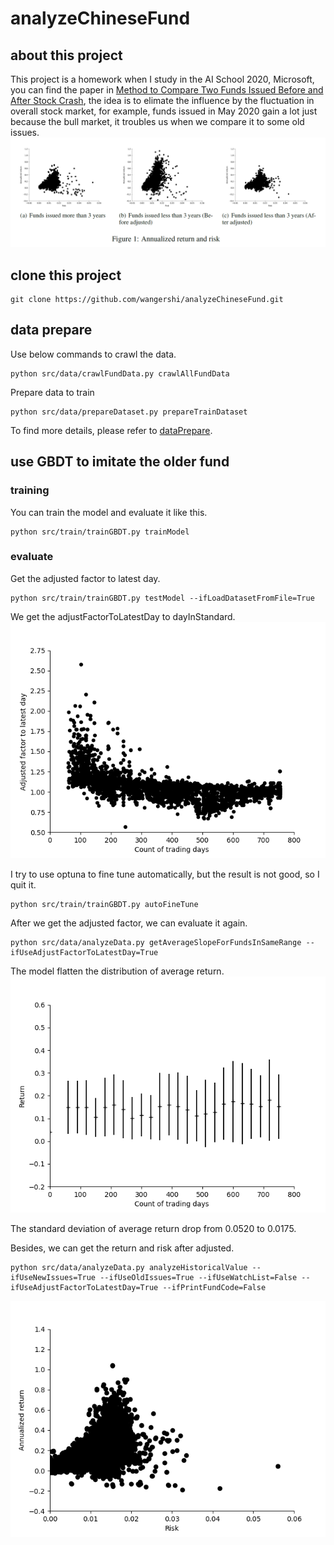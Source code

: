 # analyzeChineseFund

## about this project
This project is a homework when I study in the AI School 2020, Microsoft, you can find the paper in [Method to Compare Two Funds Issued Before and After Stock Crash](doc/main.pdf), the idea is to elimate the influence by the fluctuation in overall stock market, for example, funds issued in May 2020 gain a lot just because the bull market, it troubles us when we compare it to some old issues. 
![Annualized_return_and_risk.png](image/Annualized_return_and_risk.png)

## clone this project
```
git clone https://github.com/wangershi/analyzeChineseFund.git
```

## data prepare

Use below commands to crawl the data.
```
python src/data/crawlFundData.py crawlAllFundData
```

Prepare data to train
```
python src/data/prepareDataset.py prepareTrainDataset
```

To find more details, please refer to [dataPrepare](doc/dataPrepare.md).

## use GBDT to imitate the older fund
### training
You can train the model and evaluate it like this.
```
python src/train/trainGBDT.py trainModel
```
### evaluate
Get the adjusted factor to latest day.
```
python src/train/trainGBDT.py testModel --ifLoadDatasetFromFile=True
```

We get the adjustFactorToLatestDay to dayInStandard.
![adjust_factor_in_testing](image/adjust_factor_in_testing.png)

I try to use optuna to fine tune automatically, but the result is not good, so I quit it.
```
python src/train/trainGBDT.py autoFineTune
```

After we get the adjusted factor, we can evaluate it again.
```
python src/data/analyzeData.py getAverageSlopeForFundsInSameRange --ifUseAdjustFactorToLatestDay=True
```

The model flatten the distribution of average return.
![averageReturn_30_useAdjustFactor](image/averageReturn_30_useAdjustFactor.png)

The standard deviation of average return drop from 0.0520 to 0.0175.

Besides, we can get the  return and risk after adjusted.
```
python src/data/analyzeData.py analyzeHistoricalValue --ifUseNewIssues=True --ifUseOldIssues=True --ifUseWatchList=False --ifUseAdjustFactorToLatestDay=True --ifPrintFundCode=False
```
![risk_return_noWatchlist_useNewIssues_useOldIssues_useAdjustFactor](image/risk_return_noWatchlist_useNewIssues_useOldIssues_useAdjustFactor.png)
